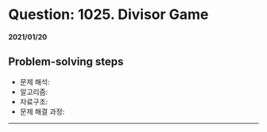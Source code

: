 # Question: 1025. Divisor Game
#### 2021/01/20


## Problem-solving steps
* 문제 해석:
* 알고리즘: 
* 자료구조: 
* 문제 해결 과정: 



---

```python3

```
